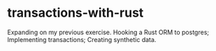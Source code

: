 # transactions-with-rust
Expanding on my previous exercise. Hooking a Rust ORM to postgres; Implementing transactions; Creating synthetic data. 
